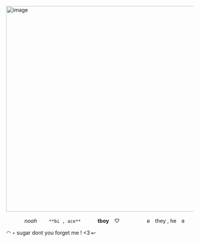 <img1 src="https://i.pinimg.com/736x/0d/d5/60/0dd56023cc186b6326e98586ff3ef534.jpg" alt="Story pin image"/><img width="736" height="552" alt="image" src="https://github.com/user-attachments/assets/68fdb213-c94d-4c56-ab91-6af6339cd3b2" />



⠀⠀        ⠀       ⠀*noah* 　⠀
      `**bi , ace**`⠀⠀⠀ ⠀**tboy**⠀ ♡
⠀ ⠀⠀⠀⠀⠀ ʚ⠀ they , he ⠀ɞ

 ◠ ◦ sugar dont you forget me ! <3 ↜

